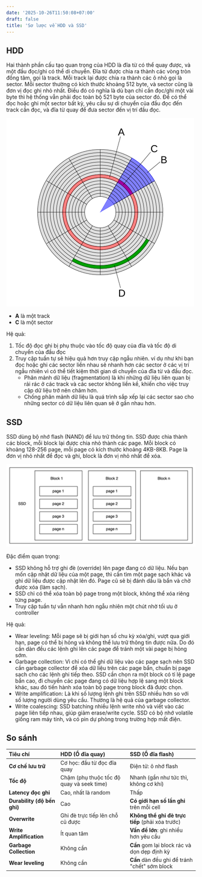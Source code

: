```yaml
---
date: '2025-10-26T11:50:08+07:00'
draft: false
title: 'Sơ lược về HDD và SSD'
---
```


## HDD
Hai thành phần cấu tạo quan trọng của HDD là đĩa từ có thể quay được, và một đầu đọc/ghi có thể di chuyển.
Đĩa từ được chia ra thành các vòng tròn đồng tâm, gọi là track. Mỗi track lại được chia ra thành các ô nhỏ gọi là sector. 
Mỗi sector thường có kích thước khoảng 512 byte, và sector cũng là đơn vị đọc ghi nhỏ nhất. Điều đó có nghĩa là dù bạn chỉ cần đọc/ghi một vài byte thì hệ thống vẫn phải đọc toàn bộ 521 byte của sector đó.
Để có thể đọc hoặc ghi một sector bất kỳ, yêu cầu sự di chuyển của đầu đọc đến track cần đọc, và đĩa từ quay để đưa sector đến vị trí đầu đọc.

![HDD](hdd.png 'Image from Wikipedia')
- **A** là một track
- **C** là một sector


Hệ quả:
1. Tốc độ đọc ghi bị phụ thuộc vào tốc độ quay của đĩa và tốc độ di chuyển của đầu đọc
2. Truy cập tuần tự sẽ hiệu quả hơn truy cập ngẫu nhiên. ví dụ như khi bạn đọc hoặc ghi các sector liền nhau sẽ nhanh hơn các sector ở các vị trí ngẫu nhiên vì có thể tiết kiệm thời gian di chuyển của đĩa từ và đầu đọc. 
   - Phân mảnh dữ liệu (fragmentation) là khi những dữ liệu liên quan bị rải rác ở các track và các sector không liền kề, khiến cho việc truy cập dữ liệu trở nên châm hơn.
   - Chống phân mảnh dữ liệu là quá trình sắp xếp lại các sector sao cho những sector có dữ liệu liên quan sẽ ở gần nhau hơn.

## SSD
SSD dùng bộ nhớ flash (NAND) để lưu trữ thông tin. 
SSD được chia thành các block, mỗi block lại được chia nhỏ thành các page. Mỗi block có khoảng 128-256 page, mỗi page có kích thước khoảng 4KB-8KB.
Page là đơn vị nhỏ nhất để đọc và ghi, block là đơn vị nhỏ nhất để xóa.

![SSD](ssd.png)

Đặc điểm quan trọng:
- SSD không hỗ trợ ghi đè (override) lên page đang có dữ liệu. Nếu bạn mốn cập nhật dữ liệu của một page, thì cần tìm một page sạch khác và ghi dữ liệu được cập nhật lên đó. Page cũ sẽ bị đánh dấu là bẩn và chờ được xóa (làm sạch).
- SSD chỉ có thể xóa toàn bộ page trong một block, không thể xóa riêng từng page.
- Truy cập tuần tự vẫn nhanh hơn ngẫu nhiên một chút nhờ tối ưu ở controller

Hệ quả:
- Wear leveling: Mỗi page sẽ bị giới hạn số chu kỳ xóa/ghi, vượt qua giới hạn, page có thể bị hỏng và không thể lưu trữ thông tin được nữa. Do đó cần dàn đều các lệnh ghi lên các page để tránh một vài page bị hỏng sớm.
- Garbage collection: Vì chỉ có thể ghi dữ liệu vào các page sạch nên SSD cần garbage collector để xóa dữ liệu trên các page bẩn, chuẩn bị page sạch cho các lệnh ghi tiếp theo. SSD cần chọn ra một block có tỉ lệ page bẩn cao, đi chuyển các page đang có dữ liệu hợp lệ sang một block khác, sau đó tiến hành xóa toàn bộ page trong block đã được chọn.
- Write amplification: Là khi số lượng lệnh ghi trên SSD nhiều hơn so với số lượng người dùng yêu cầu. Thường là hệ quả của garbage collector. 
- Write coalescing: SSD batching nhiều lệnh write nhỏ và viết vào các page liên tiếp nhau, giúp giảm erase/write cycle. SSD có bộ nhớ volatile giống ram máy tính, và có pin dự phòng trong trường hợp mất điện.

## So sánh
| Tiêu chí                        | HDD (Ổ đĩa quay)                          | SSD (Ổ đĩa flash)                                         |
| :------------------------------ | :---------------------------------------- | :-------------------------------------------------------- |
| **Cơ chế lưu trữ**              | Cơ học: đầu từ đọc đĩa quay               | Điện tử: ô nhớ flash                                      |
| **Tốc độ**                      | Chậm (phụ thuộc tốc độ quay và seek time) | Nhanh (gần như tức thì, không cơ khí)                     |
| **Latency đọc ghi**             | Cao, nhất là random                       | Thấp                                                      |
| **Durability (độ bền ghi)**     | Cao                                       | **Có giới hạn số lần ghi** trên mỗi cell                  |
| **Overwrite**                   | Ghi đè trực tiếp lên chỗ cũ được          | **Không thể ghi đè trực tiếp** (phải xóa trước) |
| **Write Amplification**         | Ít quan tâm                               | **Vấn đề lớn**: ghi nhiều hơn yêu cầu                     |
| **Garbage Collection**          | Không cần                                 | **Cần** gom lại block rác và dọn dẹp định kỳ              |
| **Wear leveling**               | Không cần                                 | **Cần** dàn đều ghi để tránh "chết" sớm block             |

